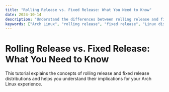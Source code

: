 ```yaml
---
title: "Rolling Release vs. Fixed Release: What You Need to Know"
date: 2024-10-14
description: "Understand the differences between rolling release and fixed release distributions and how it impacts your Arch Linux experience."
keywords: ["Arch Linux", "rolling release", "fixed release", "Linux distributions", "Linux administration"]
---
```


# Rolling Release vs. Fixed Release: What You Need to Know

This tutorial explains the concepts of rolling release and fixed release distributions and helps you understand their implications for your Arch Linux experience.
